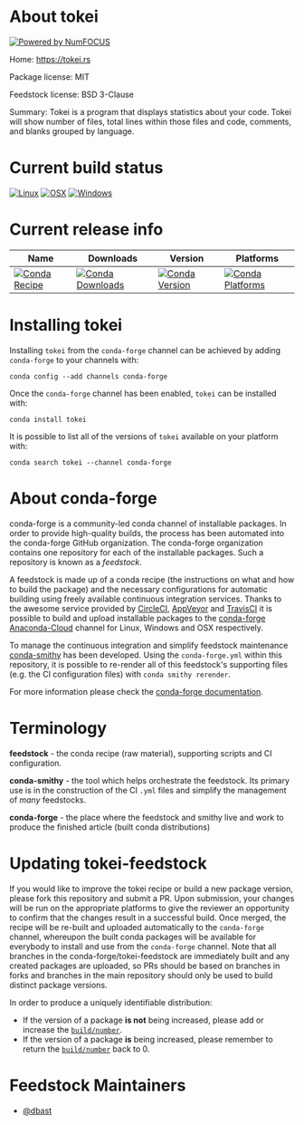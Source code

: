 About tokei
===========

[![Powered by NumFOCUS](https://img.shields.io/badge/powered%20by-NumFOCUS-orange.svg?style=flat&colorA=E1523D&colorB=007D8A)](http://numfocus.org)

Home: https://tokei.rs

Package license: MIT

Feedstock license: BSD 3-Clause

Summary: Tokei is a program that displays statistics about your code. Tokei will show
number of files, total lines within those files and code, comments, and blanks
grouped by language.




Current build status
====================

[![Linux](https://img.shields.io/circleci/project/github/conda-forge/tokei-feedstock/master.svg?label=Linux)](https://circleci.com/gh/conda-forge/tokei-feedstock)
[![OSX](https://img.shields.io/travis/conda-forge/tokei-feedstock/master.svg?label=macOS)](https://travis-ci.org/conda-forge/tokei-feedstock)
[![Windows](https://img.shields.io/appveyor/ci/conda-forge/tokei-feedstock/master.svg?label=Windows)](https://ci.appveyor.com/project/conda-forge/tokei-feedstock/branch/master)

Current release info
====================

| Name | Downloads | Version | Platforms |
| --- | --- | --- | --- |
| [![Conda Recipe](https://img.shields.io/badge/recipe-tokei-green.svg)](https://anaconda.org/conda-forge/tokei) | [![Conda Downloads](https://img.shields.io/conda/dn/conda-forge/tokei.svg)](https://anaconda.org/conda-forge/tokei) | [![Conda Version](https://img.shields.io/conda/vn/conda-forge/tokei.svg)](https://anaconda.org/conda-forge/tokei) | [![Conda Platforms](https://img.shields.io/conda/pn/conda-forge/tokei.svg)](https://anaconda.org/conda-forge/tokei) |

Installing tokei
================

Installing `tokei` from the `conda-forge` channel can be achieved by adding `conda-forge` to your channels with:

```
conda config --add channels conda-forge
```

Once the `conda-forge` channel has been enabled, `tokei` can be installed with:

```
conda install tokei
```

It is possible to list all of the versions of `tokei` available on your platform with:

```
conda search tokei --channel conda-forge
```


About conda-forge
=================

conda-forge is a community-led conda channel of installable packages.
In order to provide high-quality builds, the process has been automated into the
conda-forge GitHub organization. The conda-forge organization contains one repository
for each of the installable packages. Such a repository is known as a *feedstock*.

A feedstock is made up of a conda recipe (the instructions on what and how to build
the package) and the necessary configurations for automatic building using freely
available continuous integration services. Thanks to the awesome service provided by
[CircleCI](https://circleci.com/), [AppVeyor](https://www.appveyor.com/)
and [TravisCI](https://travis-ci.org/) it is possible to build and upload installable
packages to the [conda-forge](https://anaconda.org/conda-forge)
[Anaconda-Cloud](https://anaconda.org/) channel for Linux, Windows and OSX respectively.

To manage the continuous integration and simplify feedstock maintenance
[conda-smithy](https://github.com/conda-forge/conda-smithy) has been developed.
Using the ``conda-forge.yml`` within this repository, it is possible to re-render all of
this feedstock's supporting files (e.g. the CI configuration files) with ``conda smithy rerender``.

For more information please check the [conda-forge documentation](https://conda-forge.org/docs/).

Terminology
===========

**feedstock** - the conda recipe (raw material), supporting scripts and CI configuration.

**conda-smithy** - the tool which helps orchestrate the feedstock.
                   Its primary use is in the construction of the CI ``.yml`` files
                   and simplify the management of *many* feedstocks.

**conda-forge** - the place where the feedstock and smithy live and work to
                  produce the finished article (built conda distributions)


Updating tokei-feedstock
========================

If you would like to improve the tokei recipe or build a new
package version, please fork this repository and submit a PR. Upon submission,
your changes will be run on the appropriate platforms to give the reviewer an
opportunity to confirm that the changes result in a successful build. Once
merged, the recipe will be re-built and uploaded automatically to the
`conda-forge` channel, whereupon the built conda packages will be available for
everybody to install and use from the `conda-forge` channel.
Note that all branches in the conda-forge/tokei-feedstock are
immediately built and any created packages are uploaded, so PRs should be based
on branches in forks and branches in the main repository should only be used to
build distinct package versions.

In order to produce a uniquely identifiable distribution:
 * If the version of a package **is not** being increased, please add or increase
   the [``build/number``](https://conda.io/docs/user-guide/tasks/build-packages/define-metadata.html#build-number-and-string).
 * If the version of a package **is** being increased, please remember to return
   the [``build/number``](https://conda.io/docs/user-guide/tasks/build-packages/define-metadata.html#build-number-and-string)
   back to 0.

Feedstock Maintainers
=====================

* [@dbast](https://github.com/dbast/)

